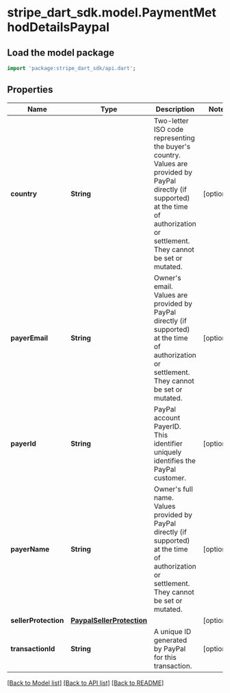 # stripe_dart_sdk.model.PaymentMethodDetailsPaypal

## Load the model package
```dart
import 'package:stripe_dart_sdk/api.dart';
```

## Properties
Name | Type | Description | Notes
------------ | ------------- | ------------- | -------------
**country** | **String** | Two-letter ISO code representing the buyer's country. Values are provided by PayPal directly (if supported) at the time of authorization or settlement. They cannot be set or mutated. | [optional] 
**payerEmail** | **String** | Owner's email. Values are provided by PayPal directly (if supported) at the time of authorization or settlement. They cannot be set or mutated. | [optional] 
**payerId** | **String** | PayPal account PayerID. This identifier uniquely identifies the PayPal customer. | [optional] 
**payerName** | **String** | Owner's full name. Values provided by PayPal directly (if supported) at the time of authorization or settlement. They cannot be set or mutated. | [optional] 
**sellerProtection** | [**PaypalSellerProtection**](PaypalSellerProtection.md) |  | [optional] 
**transactionId** | **String** | A unique ID generated by PayPal for this transaction. | [optional] 

[[Back to Model list]](../README.md#documentation-for-models) [[Back to API list]](../README.md#documentation-for-api-endpoints) [[Back to README]](../README.md)


